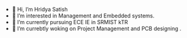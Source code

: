 - 👋 Hi, I’m Hridya Satish
- 👀 I’m interested in Management and Embedded systems.
- 🌱 I’m currently pursuing ECE IE in SRMIST kTR
- 💞️ I’m currebtly woking on Project Management and PCB designing .


<!---
hridyasatish22/hridyasatish22 is a ✨ special ✨ repository because its `README.md` (this file) appears on your GitHub profile.
You can click the Preview link to take a look at your changes.
--->
